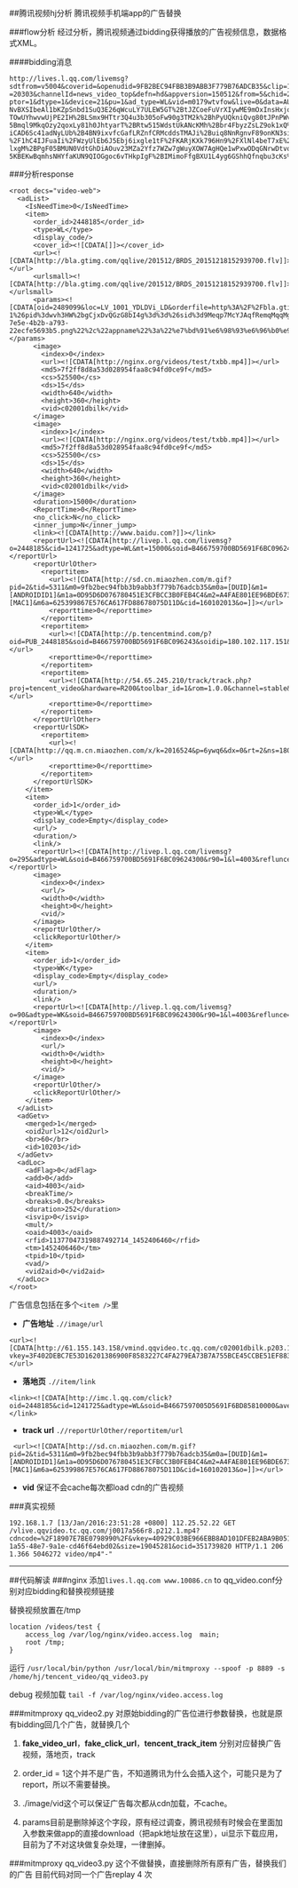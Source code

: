 ##腾讯视频hj分析
腾讯视频手机端app的广告替换

###flow分析
经过分析，腾讯视频通过bidding获得播放的广告视频信息，数据格式XML。

####bidding消息
```
http://lives.l.qq.com/livemsg?sdtfrom=v5004&coverid=&openudid=9FB2BEC94FBB3B9ABB3F779B76ADCB35&clip=1&platform
=20303&channelId=news_video_top&defn=hd&appversion=150512&from=5&chid=2&ty=web&v=QNVaPhoneV4.6.7&pf=aphone&ada
ptor=1&dtype=1&device=21&pu=1&ad_type=WL&vid=m0179wtvfow&live=0&data=AUbI0UoudSi9f0H4DedZW1gZl5zToMCOonEFMOBQN
NvBXSIbeAl1bKZpSnbd1SuQ3E26qWcuLY7ULEW5GT%2BtJZCoeFuVrXIywME9mOxInsHxjoHqDEzre5%2FiKL7W%2Bvnns64MeZObY9IpJECuZ
TOwUYhwvwUjPE2IH%2BLSmx9HTtr3Q4u3b305oFw90g3TM2k%2BhPyUQkniQvg80tJPnPWv7sw29SWYlS0TGKuFyvelT%2F7mru015V0Me89yE
5Bmql9MkqOzy2qoxLy81h0JhtyarT%2BRtw515WdstUkANcKMh%2Bbr4FbyzZsLZ9ok1xQ%2FoT42ZvDo0pLlB9RiM%2F9T7RZrBoo%2B%2Bs7
iCAD6Sc41adNyLUb%2B4BN9ixvfcGafLRZnfCRMcddsTMAJi%2Buiq8NnRgnvF89onKN3siqNZo%2BArUYz7cLpkdJJRfUht0g3sz5kyaOpMqL
%2F1hC4IJFuaIi%2FWzyUlEb6J5Ebj6ixgle1tF%2FKARjKXk796Hn9%2FXlNl4beT7xE%2B3to1h4vMc4pOz3dpirDDU2Tq7R5UJVRSl2b3jF
lxgM%2BPgF05BMUN0VdtGhDiAOuv23MZa2Yfz7WZw7gWuyXOW7AgHQe1wPxwODqGNrwDtvot3KEBDf0oCgumvSHiQjsX9YEgAFA9oOcLTznUxT
5KBEKwBqmhsNHYfaKUN9QIOGgoc6vTHkpIgF%2BIMimoFfgBXU1L4yg6GShhQfnqbu3cKs%2B8CpzAAFN6UfHKQHg6ybHpwC0yrK%2BIns%3D
```

###分析response
	<?xml version="1.0" encoding="utf-8"?>
	
	<root decs="video-web">
	  <adList>
	    <IsNeedTime>0</IsNeedTime>
	    <item>
	      <order_id>2448185</order_id>
	      <type>WL</type>
	      <display_code/>
	      <cover_id><![CDATA[]]></cover_id>
	      <url><![CDATA[http://bla.gtimg.com/qqlive/201512/BRDS_20151218152939700.flv]]></url>
	      <urlsmall><![CDATA[http://bla.gtimg.com/qqlive/201512/BRDS_20151218152939700.flv]]></urlsmall>
	      <params><![CDATA[oid=2489099&loc=LV_1001_YDLDVi_LD&orderfile=http%3A%2F%2Fbla.gtimg.com%2Fqqlive%2F&vid=&get_type=1&c_type=0&button_name=Come+On!&richdata=%7b%22loc%22%3a%22LV_1001_YDLDVi_LD%22%2c%22oid%22%3a%222489099%22%2c%22orderfile%22%3a%22http%3a%2f%2fbla.gtimg.com%2fqqlive%2f%22%2c%22plugins%22%3a%7b%22appdownloadurl%22%3a%22http%3a%2f%2fapi.gfan.com%2fmarket%2fapi%2fapk%3ftype%3dWAP%26cid%3d99%26uid%3d-1%26pid%3dwvh3HW%2bgCjxDvQGzG8bI4g%3d%3d%26sid%3d9Meqp7McYJAqfRemqMqqMg%3d%3d%22%2c%22applogourl%22%3a%22http%3a%2f%2fcdn2.image.apk.gfan.com%2fasdf%2fPImages%2f2014%2f8%2f7%2f%2fldpi_98660_28379a91e-7e5e-4b2b-a793-22ecfe5693b5.png%22%2c%22appname%22%3a%22%e7%bd%91%e6%98%93%e6%96%b0%e9%97%bb%22%2c%22autoinstall%22%3a%221%22%2c%22fullscreen_click%22%3a%22N%22%2c%22isdownload%22%3a%222%22%2c%22pname%22%3a%22com.tencent.tmgp.ttcz%22%2c%22safeInterface%22%3a%22Y%22%2c%22share_landing_page%22%3a%7b%22abstract%22%3a%22%22%2c%22is_custom%22%3a%22N%22%2c%22logo%22%3a%22%22%2c%22title%22%3a%22%22%2c%22url%22%3a%22%22%7d%2c%22trueview%22%3a%22Y%22%2c%22versioncode%22%3a%2221%22%7d%2c%22vid%22%3a%22%22%7d]]></params>
	      <image>
	        <index>0</index>
	        <url><![CDATA[http://nginx.org/videos/test/txbb.mp4]]></url>
	        <md5>7f2ff8d8a53d028954faa8c94fd0ce9f</md5>
	        <cs>525500</cs>
	        <ds>15</ds>
	        <width>640</width>
	        <height>360</height>
	        <vid>c02001dbilk</vid>
	      </image>
	      <image>
	        <index>1</index>
	        <url><![CDATA[http://nginx.org/videos/test/txbb.mp4]]></url>
	        <md5>7f2ff8d8a53d028954faa8c94fd0ce9f</md5>
	        <cs>525500</cs>
	        <ds>15</ds>
	        <width>640</width>
	        <height>360</height>
	        <vid>c02001dbilk</vid>
	      </image>
	      <duration>15000</duration>
	      <ReportTime>0</ReportTime>
	      <no_click>N</no_click>
	      <inner_jump>N</inner_jump>
	      <link><![CDATA[http://www.baidu.com?]]></link>
	      <reportUrl><![CDATA[http://livep.l.qq.com/livemsg?o=2448185&cid=1241725&adtype=WL&mt=15000&soid=B466759700BD5691F6BC09624300&aver=0&ev=298&refluence=4003&requestl=4003&offline=0&tagid=&si=723164170&l=4003&isfloatindex=0&chid=0&acpm=2&imagelog=1&imagemd5=619c510d0fbb9af92ea2510a24a60cfc&iptype=0&cip=180.102.117.151&isthirdip=0&fl=1&gf=1&ip_filter=0&ufc_filter=0&ping_data=dXNlcl9pbmZvPXZ4WDhtRHM0RUJTNEFQK0JQVGtKRUxvZCtaUT0=&vid=h0019yewns6&live=0&aid_tpid=10&aid_tpid2=1001&aid_tpid3=10001&aid_dura=252&aid_vid_drm=0&aid_cid_drm=0&aid_copyright=90&aid_cover=8n1h8qr3rlffxb7&aid_subtype=4351&aid_column=311]]></reportUrl>
	      <reportUrlOther>
	        <reportitem>
	          <url><![CDATA[http://sd.cn.miaozhen.com/m.gif?pid=2&tid=5311&m0=9fb2bec94fbb3b9abb3f779b76adcb35&m0a=[DUID]&m1=[ANDROIDID1]&m1a=0D95D6D076780451E3CFBCC3B0FEB4C4&m2=A4FAE801EE96BDE6738486EEC81E6B7D&m4=__AAID__&m5=&m6=[MAC1]&m6a=625399867E576CA617FD88678075D11D&cid=160102013&o=]]></url>
	          <reporttime>0</reporttime>
	        </reportitem>
	        <reportitem>
	          <url><![CDATA[http://p.tencentmind.com/p?oid=PUB_2448185&soid=B466759700BD5691F6BC096243&soidip=180.102.117.151&loc=LV_1001_YDLDVi_LD&lkey=4003&OpenUDID=9fb2bec94fbb3b9abb3f779b76adcb35&MAC=625399867E576CA617FD88678075D11D&IDFA=&IP=180.102.117.151&IMEI=A4FAE801EE96BDE6738486EEC81E6B7D&AndroidID=0D95D6D076780451E3CFBCC3B0FEB4C4]]></url>
	          <reporttime>0</reporttime>
	        </reportitem>
	        <reportitem>
	          <url><![CDATA[http://54.65.245.210/track/track.php?proj=tencent_video&hardware=R200&toolbar_id=1&rom=1.0.0&channel=stable&device_id=3321]]></url>
	          <reporttime>0</reporttime>
	        </reportitem>
	      </reportUrlOther>
	      <reportUrlSDK>
	        <reportitem>
	          <url><![CDATA[http://qq.m.cn.miaozhen.com/x/k=2016524&p=6ywq6&dx=0&rt=2&ns=180.102.117.151&ni=PUB_2448185&v=__LOC__&nd=&np=__POS__&nn=__APP__&o=]]></url>
	          <reporttime>0</reporttime>
	        </reportitem>
	      </reportUrlSDK>
	    </item>
	    <item>
	      <order_id>1</order_id>
	      <type>WL</type>
	      <display_code>Empty</display_code>
	      <url/>
	      <duration/>
	      <link/>
	      <reportUrl><![CDATA[http://livep.l.qq.com/livemsg?o=295&adtype=WL&soid=B466759700BD5691F6BC09624300&r90=1&l=4003&reflunce=4003&requestl=4003&tagid=0&pf=aphone&si=723164170&ev=298&offline=0&ip_filter=0&ufc_filter=0&ping_data=dXNlcl9pbmZvPXZ4WDhtRHM0RUJTNEFQK0JQVGtKRUxvZCtaUT0=&vid=h0019yewns6&live=0&aid_tpid=10&aid_tpid2=1001&aid_tpid3=10001&aid_dura=252&aid_vid_drm=0&aid_cid_drm=0&aid_copyright=90&aid_cover=8n1h8qr3rlffxb7&aid_subtype=4351&aid_column=311]]></reportUrl>
	      <image>
	        <index>0</index>
	        <url/>
	        <width>0</width>
	        <height>0</height>
	        <vid/>
	      </image>
	      <reportUrlOther/>
	      <clickReportUrlOther/>
	    </item>
	    <item>
	      <order_id>1</order_id>
	      <type>WK</type>
	      <display_code>Empty</display_code>
	      <url/>
	      <duration/>
	      <link/>
	      <reportUrl><![CDATA[http://livep.l.qq.com/livemsg?o=90&adtype=WK&soid=B466759700BD5691F6BC09624300&r90=1&l=4003&reflunce=4003&requestl=4003&tagid=0&pf=aphone&si=723164170&ev=298&offline=0&ip_filter=0&ufc_filter=0&ping_data=dXNlcl9pbmZvPXZ4WDhtRHM0RUJTNEFQK0JQVGtKRUxvZCtaUT0=&vid=h0019yewns6&live=0&aid_tpid=10&aid_tpid2=1001&aid_tpid3=10001&aid_dura=252&aid_vid_drm=0&aid_cid_drm=0&aid_copyright=90&aid_cover=8n1h8qr3rlffxb7&aid_subtype=4351&aid_column=311]]></reportUrl>
	      <image>
	        <index>0</index>
	        <url/>
	        <width>0</width>
	        <height>0</height>
	        <vid/>
	      </image>
	      <reportUrlOther/>
	      <clickReportUrlOther/>
	    </item>
	  </adList>
	  <adGetv>
	    <merged>1</merged>
	    <oid2url>12</oid2url>
	    <br>60</br>
	    <id>10203</id>
	  </adGetv>  
	  <adLoc> 
	    <adFlag>0</adFlag>  
	    <add>0</add>  
	    <aid>4003</aid>  
	    <breakTime/>  
	    <breaks>0.0</breaks>  
	    <duration>252</duration>  
	    <isvip>0</isvip>  
	    <mult/>  
	    <oaid>4003</oaid>  
	    <rfid>11377047319887492714_1452406460</rfid>  
	    <tm>1452406460</tm>  
	    <tpid>10</tpid>  
	    <vad/>  
	    <vid2aid>0</vid2aid>
	  </adLoc>
	</root>


广告信息包括在多个`<item />`里
  
* **广告地址** `.//image/url`
```
<url><![CDATA[http://61.155.143.158/vmind.qqvideo.tc.qq.com/c02001dbilk.p203.1.mp4?vkey=3F402DEBC7E53D16201386900F8583227C4FA279EA73B7A755BCE45CCBE51EF883AE3A9A2B34140F36893C41F50B7C9C47547E53FE531DB4C394BEE51AB3269A8F6E8E37AF324E2E2471D2CB7161C494CD82FFC718BEBE0D&platform=10303&sdtfrom=v5004&fmt=sd&level=0]]></url>  
```
* **落地页** `.//item/link`
```
<link><![CDATA[http://imc.l.qq.com/click?oid=2448185&cid=1241725&adtype=WL&soid=B4667597005D5691F6BD85810000&aver=0&ev=298&refluence=4003&requestl=4003&offline=0&tagid=&si=1494135562&target=4003&isfloatindex=0&pf=aphone&loc=LV_1001_YDLDVi_LD&click_data=dXNlcl9pbmZvPXZ4WDhtRHM0RUJTNEFQK0JQVGtKRUxvZCtaUT0=&chid=0&live=0&aid_tpid=10&aid_tpid2=1001&aid_tpid3=10001&aid_dura=252&aid_vid_drm=0&aid_cid_drm=0&aid_copyright=90&aid_cover=8n1h8qr3rlffxb7&aid_subtype=4351&aid_column=311]]></link>
```
* **track url** `.//reportUrlOther/reportitem/url`
```
 <url><![CDATA[http://sd.cn.miaozhen.com/m.gif?pid=2&tid=5311&m0=9fb2bec94fbb3b9abb3f779b76adcb35&m0a=[DUID]&m1=[ANDROIDID1]&m1a=0D95D6D076780451E3CFBCC3B0FEB4C4&m2=A4FAE801EE96BDE6738486EEC81E6B7D&m4=__AAID__&m5=&m6=[MAC1]&m6a=625399867E576CA617FD88678075D11D&cid=160102013&o=]]></url>
```
 * **vid** 保证不会cache每次都load cdn的广告视频

###真实视频
```
192.168.1.7 [13/Jan/2016:23:51:28 +0800] 112.25.52.22 GET /vlive.qqvideo.tc.qq.com/j0017a566r8.p212.1.mp4?cdncode=%2F18907E7BE0798990%2F&vkey=40929C03BE966EBB8AD101DFEB2ABA9B0512C110BC7F32D7DAEB680F07AB4F6DF16C79E78D91902B068B4815F6F497A7A67086ECD9A025F0C3E6461D0D75B7F841D2BF71BFBF5C9A21DE86EE77C1F2A60FAC9A607B19A9F7&platform=10103&br=60&fmt=hd&sdtfrom=v4000&keyid=j0017a566r8.10212.1&guid=bd471fc20a851034a4d780fb9286d00a&locid=a157e89e-1a55-48e7-9a1e-cd46f64ebd02&size=19045281&ocid=351739820 HTTP/1.1 206 1.366 5046272 video/mp4"-"
```

-------------------------------------------

##代码解读
###nginx
添加`lives.l.qq.com www.10086.cn` to qq_video.conf分别对应bidding和替换视频链接

替换视频放置在/tmp  

	location /videos/test {
        access_log /var/log/nginx/video.access.log  main;
        root /tmp;
    }


运行
`/usr/local/bin/python /usr/local/bin/mitmproxy --spoof -p 8889 -s /home/hj/tencent_video/qq_video3.py` 

debug 视频加载
`tail -f /var/log/nginx/video.access.log`

###mitmproxy qq_video2.py
对原始bidding的广告位进行参数替换，也就是原有bidding回几个广告，就替换几个  

1. **fake_video_url**，**fake_click_url**，**tencent_track_item** 分别对应替换广告视频，落地页，track

2. order_id = 1这个并不是广告，不知道腾讯为什么会插入这个，可能只是为了report，所以不需要替换。

3. ./image/vid这个可以保证广告每次都从cdn加载，不cache。

4. params目前是删除掉这个字段，原有经过调查，腾讯视频有时候会在里面加入参数来做app的直接download（把apk地址放在这里），ui显示下载应用，目前为了不对这块做复杂处理，一律删掉。

###mitmproxy qq_video3.py
这个不做替换，直接删除所有原有广告，替换我们的广告
目前代码对同一个广告replay 4 次







